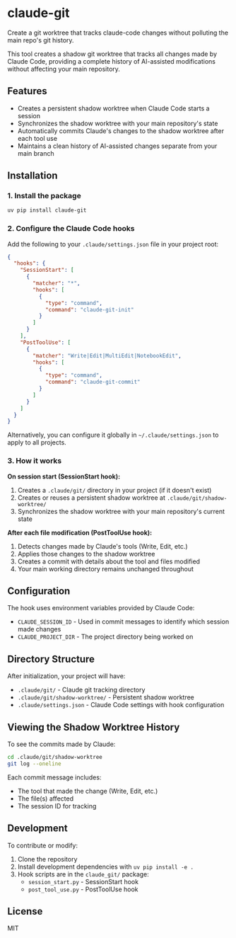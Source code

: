 # claude-git

Create a git worktree that tracks claude-code changes without polluting the main repo's git history.

This tool creates a shadow git worktree that tracks all changes made by Claude Code, providing a complete history of AI-assisted modifications without affecting your main repository.

## Features

- Creates a persistent shadow worktree when Claude Code starts a session
- Synchronizes the shadow worktree with your main repository's state  
- Automatically commits Claude's changes to the shadow worktree after each tool use
- Maintains a clean history of AI-assisted changes separate from your main branch

## Installation

### 1. Install the package

```bash
uv pip install claude-git
```

### 2. Configure the Claude Code hooks

Add the following to your `.claude/settings.json` file in your project root:

```json
{
  "hooks": {
    "SessionStart": [
      {
        "matcher": "*",
        "hooks": [
          {
            "type": "command",
            "command": "claude-git-init"
          }
        ]
      }
    ],
    "PostToolUse": [
      {
        "matcher": "Write|Edit|MultiEdit|NotebookEdit",
        "hooks": [
          {
            "type": "command",
            "command": "claude-git-commit"
          }
        ]
      }
    ]
  }
}
```

Alternatively, you can configure it globally in `~/.claude/settings.json` to apply to all projects.

### 3. How it works

**On session start (SessionStart hook):**
1. Creates a `.claude/git/` directory in your project (if it doesn't exist)
2. Creates or reuses a persistent shadow worktree at `.claude/git/shadow-worktree/`
3. Synchronizes the shadow worktree with your main repository's current state

**After each file modification (PostToolUse hook):**
1. Detects changes made by Claude's tools (Write, Edit, etc.)
2. Applies those changes to the shadow worktree
3. Creates a commit with details about the tool and files modified
4. Your main working directory remains unchanged throughout

## Configuration

The hook uses environment variables provided by Claude Code:
- `CLAUDE_SESSION_ID` - Used in commit messages to identify which session made changes
- `CLAUDE_PROJECT_DIR` - The project directory being worked on

## Directory Structure

After initialization, your project will have:
- `.claude/git/` - Claude git tracking directory
- `.claude/git/shadow-worktree/` - Persistent shadow worktree
- `.claude/settings.json` - Claude Code settings with hook configuration

## Viewing the Shadow Worktree History

To see the commits made by Claude:

```bash
cd .claude/git/shadow-worktree
git log --oneline
```

Each commit message includes:
- The tool that made the change (Write, Edit, etc.)
- The file(s) affected
- The session ID for tracking

## Development

To contribute or modify:

1. Clone the repository
2. Install development dependencies with `uv pip install -e .`
3. Hook scripts are in the `claude_git/` package:
   - `session_start.py` - SessionStart hook
   - `post_tool_use.py` - PostToolUse hook

## License

MIT